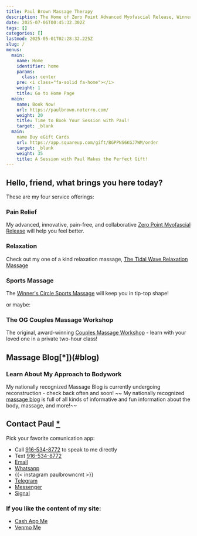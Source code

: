 ```yaml
---
title: Paul Brown Massage Therapy
description: The Home of Zero Point Advanced Myofascial Release, Winner's Circle Sports, Universal Miracle Prenatal, and Tidal Wave Relaxation Massages
date: 2025-07-06T00:45:32.302Z
tags: []
categories: []
lastmod: 2025-05-01T02:28:32.225Z
slug: /
menus:
  main:
    name: Home
    identifier: home
    params:
      class: center
    pre: <i class="fa-solid fa-home"></i>
    weight: 1
    title: Go to Home Page
  main:
    name: Book Now!
    url: https://paulbrown.noterro.com/
    weight: 20
    title: Time to Book Your Session with Paul!
    target: _blank
  main:
    name Buy eGift Cards
    url: https://app.squareup.com/gift/BGPPNS6KGJ7WM/order
    target: _blank
    weight: 35
    title: A Session with Paul Makes the Perfect Gift!
---
```


## Hello, friend, what brings you here today?

These are my four service offerings:

### Pain Relief  

My advanced, innovative, pain-free, and collaborative [Zero Point Myofascial Release](/zero-point-myofascia-release/) will help you feel better.

### Relaxation

Check out my one of a kind relaxation massage, [The Tidal Wave Relaxation Massage](/tidal-wave-relaxation-massage/)

### Sports Massage

The [Winner's Circle Sports Massage](/winners-circle-sports-massage.) will keep you in tip-top shape!

or maybe:

### The OG Couples Massage Workshop

The original, award-winning [Couples Massage Workshop](/couples-massage-workshop/)  - learn with your loved one in a private two-hour class!

## Massage Blog[*])(#blog)

### Learn About My Approach to Bodywork

My nationally recognized Massage Blog is currently undergoing reconstruction - check back often and soon!
~~
My nationally recognized [massage blog](/blog/) is full of all kinds of informative and fun information about the body, massage, and more!~~

## Contact Paul [*](#contact)

Pick your favorite comunication app:

- Call [916-534-8772](tel:9165348772) to speak to me directly
- Text [916-534-8772](sms:9165348772)
- [Email](message://paul@paulbrown.net)
- [Whatsapp](https://wa.me/19165348772)
- {{< instagram paulbrowncmt >}}
- [Telegram](https://t.me/paulbrowncmt)
- [Messenger](fb-messenger://paulbrowncmt)
- [Signal](sgnl://biggaysanta)

### If you like the content of my site:
- [Cash App Me](cashme://paulpvbrown)
- [Venmo Me](https://venmo.com/paulpvbrown)